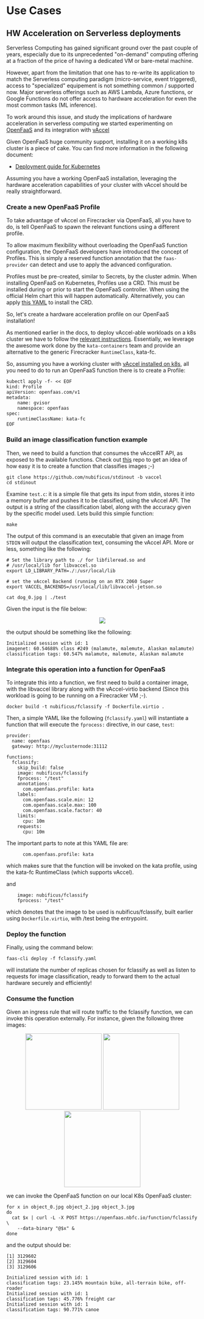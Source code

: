 # Use Cases

## HW Acceleration on Serverless deployments

Serverless Computing has gained significant ground over the past couple of
years, especially due to its unprecedented "on-demand" computing offering at a
fraction of the price of having a dedicated VM or bare-metal machine.

However, apart from the limitation that one has to re-write its application to
match the Serverless computing paradigm (micro-service, event triggered),
access to "specialized" equipement is not something common / supported now.
Major serverless offerings such as AWS Lambda, Azure functions, or Google
Functions do not offer access to hardware acceleration for even the most common
tasks (ML inference).

To work around this issue, and study the implications of hardware acceleration
in serverless computing we started experimenting on
[OpenFaaS](https://openfaas.com) and its integration with
[vAccel](https://vAccel.org)

Given OpenFaaS huge community support, installing it on a working k8s cluster is 
a piece of cake. You can find more information in the following document:

- [Deployment guide for Kubernetes](https://docs.openfaas.com/deployment/kubernetes/)


Assuming you have a working OpenFaaS installation, leveraging the hardware
acceleration capabilities of your cluster with vAccel should be really
straightforward.

### Create a new OpenFaaS Profile

To take advantage of vAccel on Firecracker via OpenFaaS, all you have to do, is
tell OpenFaaS to spawn the relevant functions using a different profile. 

To allow maximum flexibility without overloading the OpenFaaS function
configuration, the OpenFaaS developers have introduced the concept of Profiles.
This is simply a reserved function annotation that the `faas-provider` can
detect and use to apply the advanced configuration.

Profiles must be pre-created, similar to Secrets, by the cluster admin. When
installing OpenFaaS on Kubernetes, Profiles use a CRD. This must be installed
during or prior to start the OpenFaaS controller. When using the official Helm
chart this will happen automatically. Alternatively, you can apply [this
YAML](https://github.com/openfaas/faas-netes/blob/master/yaml/crd.yml) to
install the CRD.

So, let's create a hardware acceleration profile on our OpenFaaS installation!

As mentioned earlier in the docs, to deploy vAccel-able workloads on a k8s
cluster we have to follow the [relevant instructions](/k8s/kata.md).
Essentially, we leverage the awesome work done by the `kata-containers` team
and provide an alternative to the generic Firecracker `RuntimeClass`, kata-fc.

So, assuming you have a working cluster with [vAccel installed on
k8s](/k8s/kata.md), all you need to do to run an OpenFaaS function there is to
create a Profile:

```
kubectl apply -f- << EOF
kind: Profile
apiVersion: openfaas.com/v1
metadata:
    name: gvisor
    namespace: openfaas
spec:
    runtimeClassName: kata-fc
EOF
```

### Build an image classification function example

Then, we need to build a function that consumes the vAccelRT API, as exposed to
the available functions. Check out
[this](https://github.com/nubificus/stdinout/tree/vaccel) repo to get an idea
of how easy it is to create a function that classifies images ;-)

```
git clone https://github.com/nubificus/stdinout -b vaccel
cd stdinout
```

Examine `test.c`: it is a simple file that gets its input from stdin, stores it
into a memory buffer and pushes it to be classified, using the vAccel API. The
output is a string of the classification label, along with the accuracy given
by the specific model used. Lets build this simple function:

```
make
```

The output of this command is an executable that given an image from `STDIN`
will output the classification text, consuming the vAccel API. More or less,
something like the following:

```
# Set the library path to ./ for libfileread.so and 
# /usr/local/lib for libvaccel.so
export LD_LIBRARY_PATH=./:/usr/local/lib

# set the vAccel Backend (running on an RTX 2060 Super
export VACCEL_BACKENDS=/usr/local/lib/libvaccel-jetson.so

cat dog_0.jpg | ./test
```
Given the input is the file below:


<p align="center">
  <img src="/img/dog_0.jpg">
</p>


the output should be something like the following:

```
Initialized session with id: 1
imagenet: 60.54688% class #249 (malamute, malemute, Alaskan malamute)
classification tags: 60.547% malamute, malemute, Alaskan malamute
```

### Integrate this operation into a function for OpenFaaS

To integrate this into a function, we first need to build a container image,
with the libvaccel library along with the vAccel-virtio backend (Since this
workload is going to be running on a Firecracker VM ;-).

```
docker build -t nubificus/fclassify -f Dockerfile.virtio .
```

Then, a simple YAML like the following (`fclassify.yaml`) will instantiate a
function that will execute the `fprocess:` directive, in our case, `test`:

```
provider:
  name: openfaas
  gateway: http://myclusternode:31112

functions:
  fclassify:
    skip_build: false
    image: nubificus/fclassify
    fprocess: "/test"
    annotations:
      com.openfaas.profile: kata
    labels:
      com.openfaas.scale.min: 12
      com.openfaas.scale.max: 100
      com.openfaas.scale.factor: 40
    limits:
      cpu: 10m
    requests:
      cpu: 10m
```

The important parts to note at this YAML file are:

```
      com.openfaas.profile: kata
```

which makes sure that the function will be invoked on the kata profile, using
the kata-fc RuntimeClass (which supports vAccel).

and

```
    image: nubificus/fclassify
    fprocess: "/test"
```

which denotes that the image to be used is nubificus/fclassify, built earlier
using `Dockerfile.virtio`, with /test being the entrypoint.

### Deploy the function

Finally, using the command below:

```
faas-cli deploy -f fclassify.yaml
```

will instatiate the number of replicas chosen for fclassify as well as listen
to requests for image classification, ready to forward them to the actual
hardware securely and efficiently!


### Consume the function

Given an ingress rule that will route traffic to the fclassify function, we can
invoke this operation externally. For instance, given the following three
images:

<p align="center">
  <img src="/img/object_0.jpg" width=200px>
  <img src="/img/object_2.jpg" width=200px>
  <img src="/img/object_3.jpg" width=200px>
</p>

we can invoke the OpenFaaS function on our local K8s OpenFaaS cluster:

```
for x in object_0.jpg object_2.jpg object_3.jpg
do 
  cat $x | curl -L -X POST https://openfaas.nbfc.io/function/fclassify \
	--data-binary "@$x" & 
done 
```

and the output should be:
```
[1] 3129602
[2] 3129604
[3] 3129606

Initialized session with id: 1
classification tags: 23.145% mountain bike, all-terrain bike, off-roader
Initialized session with id: 1
classification tags: 45.776% freight car
Initialized session with id: 1
classification tags: 90.771% canoe
```
